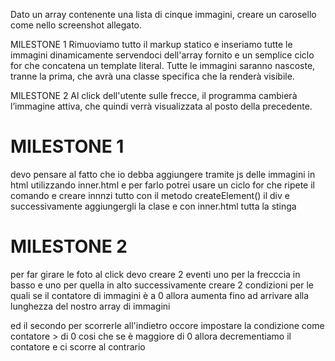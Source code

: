 Dato un array contenente una lista di cinque immagini, creare un carosello come nello screenshot allegato.

MILESTONE 1
Rimuoviamo tutto il markup statico e inseriamo tutte le immagini dinamicamente servendoci dell'array fornito e un semplice ciclo for che concatena un template literal.
Tutte le immagini saranno nascoste, tranne la prima, che avrà una classe specifica che la renderà visibile.

MILESTONE 2
Al click dell'utente sulle frecce, il programma cambierà l’immagine attiva, che quindi verrà visualizzata al posto della precedente.


# MILESTONE 1

devo pensare al fatto che io debba aggiungere tramite js delle immagini in html utilizzando inner.html e per farlo potrei usare un ciclo for che ripete il comando e creare innnzi tutto con il metodo createElement() il div e successivamente aggiungergli la clase e con inner.html tutta la stinga 

# MILESTONE 2

per far girare le foto al click devo creare 2 eventi uno per la frecccia in basso e uno per quella in alto successivamente creare 2 condizioni per le quali se il contatore di immagini è a 0 allora aumenta fino ad arrivare alla lunghezza del nostro array di immagini 

ed il secondo per scorrerle all'indietro occore impostare la condizione come contatore > di 0 cosi che se è maggiore di 0 allora decrementiamo il contatore e ci scorre al contrario


